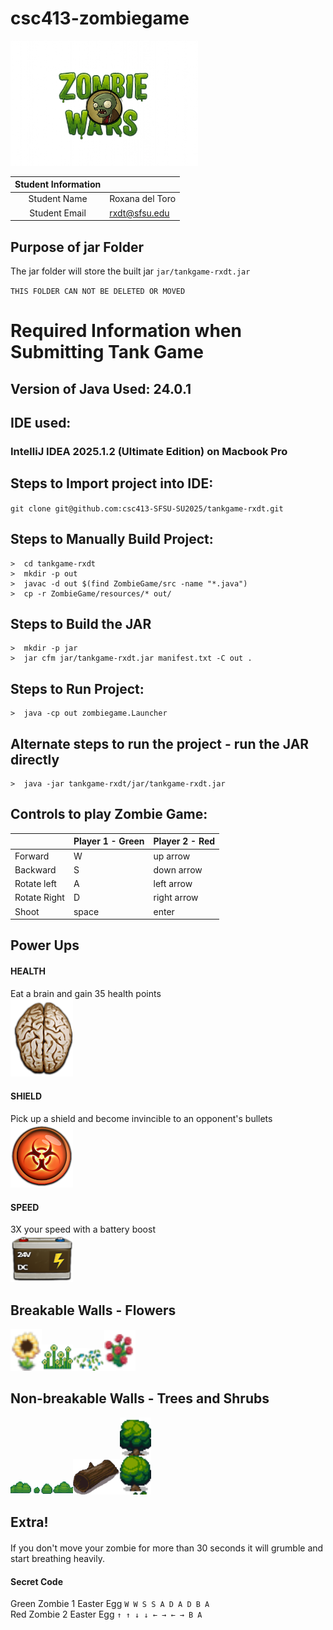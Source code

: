 # csc413-zombiegame
<img src="ZombieGame/resources/vfx/title.png" width="300">

| Student Information |                 |
|:-------------------:|-----------------|
|  Student Name       | Roxana del Toro |
|  Student Email      | rxdt@sfsu.edu   |


## Purpose of jar Folder 
The jar folder will store the built jar `jar/tankgame-rxdt.jar`

`THIS FOLDER CAN NOT BE DELETED OR MOVED`

# Required Information when Submitting Tank Game

## Version of Java Used: 24.0.1

## IDE used: 
### IntelliJ IDEA 2025.1.2 (Ultimate Edition) on Macbook Pro

## Steps to Import project into IDE:
`git clone git@github.com:csc413-SFSU-SU2025/tankgame-rxdt.git`

## Steps to Manually Build Project:
```
>  cd tankgame-rxdt
>  mkdir -p out
>  javac -d out $(find ZombieGame/src -name "*.java")
>  cp -r ZombieGame/resources/* out/
```
## Steps to Build the JAR
```
>  mkdir -p jar
>  jar cfm jar/tankgame-rxdt.jar manifest.txt -C out .
```
## Steps to Run Project:
```
>  java -cp out zombiegame.Launcher
```
## Alternate steps to run the project - run the JAR directly
```
>  java -jar tankgame-rxdt/jar/tankgame-rxdt.jar
```

## Controls to play Zombie Game:

|               | Player 1 - Green | Player 2 - Red |
|---------------|------------------|----------------|
|  Forward      | W                | up arrow       |
|  Backward     | S                | down arrow     |
|  Rotate left  | A                | left arrow     |
|  Rotate Right | D                | right arrow    |
|  Shoot        | space            | enter          |

## Power Ups
#### HEALTH
Eat a brain and gain 35 health points <br>
<img src="ZombieGame/resources/vfx/health_brain_powerup.png" width="100"> 

#### SHIELD
Pick up a shield and become invincible to an opponent's bullets <br>
<img src="ZombieGame/resources/vfx/shield_injection_powerup.png" width="100"> 

#### SPEED
3X your speed with a battery boost <br>
<img src="ZombieGame/resources/vfx/speed_potion_powerup.png" width="100"> 

## Breakable Walls - Flowers 
<img src="ZombieGame/resources/vfx/sunflower.png" width="50"><img src="ZombieGame/resources/vfx/daisies.png" width="50"><img src="ZombieGame/resources/vfx/blue_flowers.png" width="50"><img src="ZombieGame/resources/vfx/roses.png" width="50">

## Non-breakable Walls - Trees and Shrubs
<img src="ZombieGame/resources/vfx/bush.png" width="100"><img src="ZombieGame/resources/vfx/log.png" width="75"><img src="ZombieGame/resources/vfx/trees.png" width="50">

## Extra!
####
If you don't move your zombie for more than 30 seconds it will grumble and start breathing heavily.
#### Secret Code
Green Zombie 1 Easter Egg `W W S S A D A D B A`<br>
Red Zombie 2 Easter Egg `↑ ↑ ↓ ↓ ← → ← → B A`